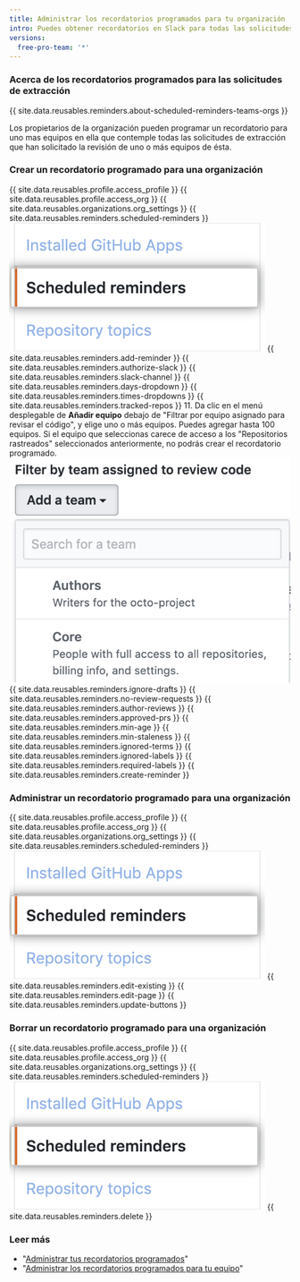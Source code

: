 ```yaml
---
title: Administrar los recordatorios programados para tu organización
intro: Puedes obtener recordatorios en Slack para todas las solicitudes de extracción de las cuales se haya solicitado revisión por parte de los equipos en tu organización.
versions:
  free-pro-team: '*'
---
```


### Acerca de los recordatorios programados para las solicitudes de extracción

{{ site.data.reusables.reminders.about-scheduled-reminders-teams-orgs }}

Los propietarios de la organización pueden programar un recordatorio para uno mas equipos en ella que contemple todas las solicitudes de extracción que han solicitado la revisión de uno o más equipos de ésta.

### Crear un recordatorio programado para una organización
{{ site.data.reusables.profile.access_profile }}
{{ site.data.reusables.profile.access_org }}
{{ site.data.reusables.organizations.org_settings }}
{{ site.data.reusables.reminders.scheduled-reminders }}
![Botón de recordatorios programados](/assets/images/help/organizations/scheduled-reminders-org.png)
{{ site.data.reusables.reminders.add-reminder }}
{{ site.data.reusables.reminders.authorize-slack }}
{{ site.data.reusables.reminders.slack-channel }}
{{ site.data.reusables.reminders.days-dropdown }}
{{ site.data.reusables.reminders.times-dropdowns }}
{{ site.data.reusables.reminders.tracked-repos }}
11. Da clic en el menú desplegable de **Añadir equipo** debajo de "Filtrar por equipo asignado para revisar el código", y elige uno o más equipos. Puedes agregar hasta 100 equipos. Si el equipo que seleccionas carece de acceso a los "Repositorios rastreados" seleccionados anteriormente, no podrás crear el recordatorio programado. ![Menú desplegable de añadir un equipo](/assets/images/help/organizations/scheduled-reminders-add-teams.png)
{{ site.data.reusables.reminders.ignore-drafts }}
{{ site.data.reusables.reminders.no-review-requests }}
{{ site.data.reusables.reminders.author-reviews }}
{{ site.data.reusables.reminders.approved-prs }}
{{ site.data.reusables.reminders.min-age }}
{{ site.data.reusables.reminders.min-staleness }}
{{ site.data.reusables.reminders.ignored-terms }}
{{ site.data.reusables.reminders.ignored-labels }}
{{ site.data.reusables.reminders.required-labels }}
{{ site.data.reusables.reminders.create-reminder }}

### Administrar un recordatorio programado para una organización
{{ site.data.reusables.profile.access_profile }}
{{ site.data.reusables.profile.access_org }}
{{ site.data.reusables.organizations.org_settings }}
{{ site.data.reusables.reminders.scheduled-reminders }}
![Botón de recordatorios programados](/assets/images/help/organizations/scheduled-reminders-org.png)
{{ site.data.reusables.reminders.edit-existing }}
{{ site.data.reusables.reminders.edit-page }}
{{ site.data.reusables.reminders.update-buttons }}

### Borrar un recordatorio programado para una organización
{{ site.data.reusables.profile.access_profile }}
{{ site.data.reusables.profile.access_org }}
{{ site.data.reusables.organizations.org_settings }}
{{ site.data.reusables.reminders.scheduled-reminders }}
![Botón de recordatorios programados](/assets/images/help/organizations/scheduled-reminders-org.png)
{{ site.data.reusables.reminders.delete }}

### Leer más

- "[Administrar tus recordatorios programados](/github/setting-up-and-managing-your-github-user-account/managing-your-scheduled-reminders)"
- "[Administrar los recordatorios programados para tu equipo](/github/setting-up-and-managing-organizations-and-teams/managing-scheduled-reminders-for-your-team)"
